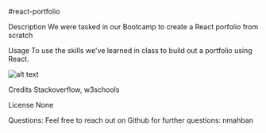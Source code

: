 #react-portfolio


Description
We were tasked in our Bootcamp to create a React porfolio from scratch 

Usage
To use the skills we've learned in class to build out a portfolio using React.

![alt text](image.png)


Credits
 Stackoverflow, w3schools

License
None

Questions:
Feel free to reach out on Github for further questions: nmahban
